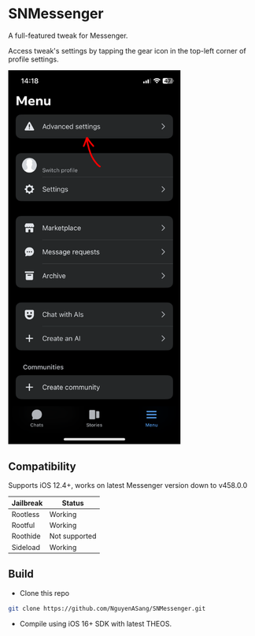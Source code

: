 # SNMessenger

A full-featured tweak for Messenger.

Access tweak's settings by tapping the gear icon in the top-left corner of profile settings.

<img src="./images/Access_Settings.png" alt="Access Settings" style="width:350px;"/>

## Compatibility
Supports iOS 12.4+, works on latest Messenger version down to v458.0.0

| Jailbreak |     Status    |
| --------- | ------------- |
| Rootless  | Working       |
| Rootful   | Working       |
| Roothide  | Not supported |
| Sideload  | Working       |

## Build
- Clone this repo
```sh
git clone https://github.com/NguyenASang/SNMessenger.git
```
- Compile using iOS 16+ SDK with latest THEOS.
